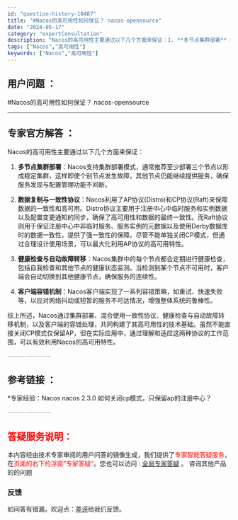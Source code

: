 ```yaml
---
id: "question-history-10487"
title: "#Nacos的高可用性如何保证？ nacos-opensource"
date: "2024-05-17"
category: "expertConsultation"
description: "Nacos的高可用性主要通过以下几个方面来保证：1. **多节点集群部署**：Nacos支持集群部署模式，通常推荐至少部署三个节点以形成稳定集群，这样即使个别节点发生故障，其他节点仍能继续提供服务，确保服务发现与配置管理功能不间断。2. **数据复制与一致性协议**：Nacos利用了AP协议(Dis"
tags: ["Nacos","高可用性"]
keywords: ["Nacos","高可用性"]
---
```


## 用户问题 ： 
 #Nacos的高可用性如何保证？ nacos-opensource 

---------------
## 专家官方解答 ：

Nacos的高可用性主要通过以下几个方面来保证：

1. **多节点集群部署**：Nacos支持集群部署模式，通常推荐至少部署三个节点以形成稳定集群，这样即使个别节点发生故障，其他节点仍能继续提供服务，确保服务发现与配置管理功能不间断。

2. **数据复制与一致性协议**：Nacos利用了AP协议(Distro)和CP协议(Raft)来保障数据的一致性和高可用。Distro协议主要用于注册中心中临时服务和实例数据以及配置变更通知的同步，确保了高可用性和数据的最终一致性。而Raft协议则用于保证注册中心中非临时服务、服务实例的元数据以及使用Derby数据库时的数据一致性，提供了强一致性的保障。尽管不能单独关闭CP模式，但通过合理设计使用场景，可以最大化利用AP协议的高可用特性。

3. **健康检查与自动故障转移**：Nacos集群中的每个节点都会定期进行健康检查，包括自我检查和其他节点的健康状态监测。当检测到某个节点不可用时，客户端会自动切换到其他健康节点，确保服务的连续性。

4. **客户端容错机制**：Nacos客户端实现了一系列容错策略，如重试、快速失败等，以应对网络抖动或短暂的服务不可达情况，增强整体系统的鲁棒性。

综上所述，Nacos通过集群部署、混合使用一致性协议、健康检查与自动故障转移机制，以及客户端的容错处理，共同构建了其高可用性的技术基础。虽然不能直接关闭CP模式仅保留AP，但在实际应用中，通过理解和适应这两种协议的工作范围，可以有效利用Nacos的高可用特性。


<font color="#949494">---------------</font> 


## 参考链接 ：

*专家经验：Nacos nacos 2.3.0 如何关闭cp模式，只保留ap的注册中心？ 


 <font color="#949494">---------------</font> 
 


## <font color="#FF0000">答疑服务说明：</font> 

本内容经由技术专家审阅的用户问答的镜像生成，我们提供了<font color="#FF0000">专家智能答疑服务</font>，在<font color="#FF0000">页面的右下的浮窗”专家答疑“</font>。您也可以访问 : [全局专家答疑](https://answer.opensource.alibaba.com/docs/intro) 。 咨询其他产品的的问题

### 反馈
如问答有错漏，欢迎点：[差评](https://ai.nacos.io/user/feedbackByEnhancerGradePOJOID?enhancerGradePOJOId=13684)给我们反馈。
